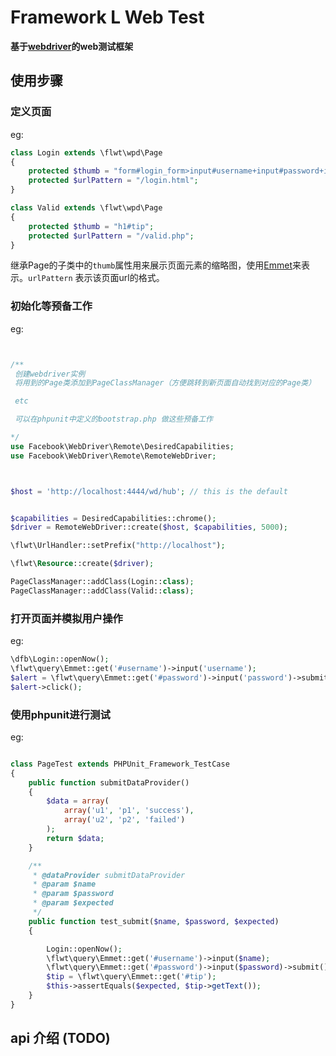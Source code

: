 # Framework L Web Test

**基于[webdriver](https://github.com/facebook/php-webdriver)的web测试框架**

## 使用步骤

### 定义页面

eg:
```php
class Login extends \flwt\wpd\Page
{
    protected $thumb = "form#login_form>input#username+input#password+input#submitBtn";
    protected $urlPattern = "/login.html";
}

class Valid extends \flwt\wpd\Page
{
    protected $thumb = "h1#tip";
    protected $urlPattern = "/valid.php";
}

```

继承Page的子类中的`thumb`属性用来展示页面元素的缩略图，使用[Emmet](http://docs.emmet.io/)来表示。`urlPattern` 表示该页面url的格式。

### 初始化等预备工作

eg:

```php


/**
 创建webdriver实例
 将用到的Page类添加到PageClassManager（方便跳转到新页面自动找到对应的Page类）

 etc

 可以在phpunit中定义的bootstrap.php 做这些预备工作

*/
use Facebook\WebDriver\Remote\DesiredCapabilities;
use Facebook\WebDriver\Remote\RemoteWebDriver;



$host = 'http://localhost:4444/wd/hub'; // this is the default


$capabilities = DesiredCapabilities::chrome();
$driver = RemoteWebDriver::create($host, $capabilities, 5000);

\flwt\UrlHandler::setPrefix("http://localhost");

\flwt\Resource::create($driver);

PageClassManager::addClass(Login::class);
PageClassManager::addClass(Valid::class);

```

### 打开页面并模拟用户操作
eg:
```php
\dfb\Login::openNow();
\flwt\query\Emmet::get('#username')->input('username');
$alert = \flwt\query\Emmet::get('#password')->input('password')->submit(1);
$alert->click();

```

### 使用phpunit进行测试

eg:

```php

class PageTest extends PHPUnit_Framework_TestCase
{
    public function submitDataProvider()
    {
        $data = array(
            array('u1', 'p1', 'success'),
            array('u2', 'p2', 'failed')
        );
        return $data;
    }

    /**
     * @dataProvider submitDataProvider
     * @param $name
     * @param $password
     * @param $expected
     */
    public function test_submit($name, $password, $expected)
    {

        Login::openNow();
        \flwt\query\Emmet::get('#username')->input($name);
        \flwt\query\Emmet::get('#password')->input($password)->submit();
        $tip = \flwt\query\Emmet::get('#tip');
        $this->assertEquals($expected, $tip->getText());
    }
}
```

## api 介绍 (TODO)


